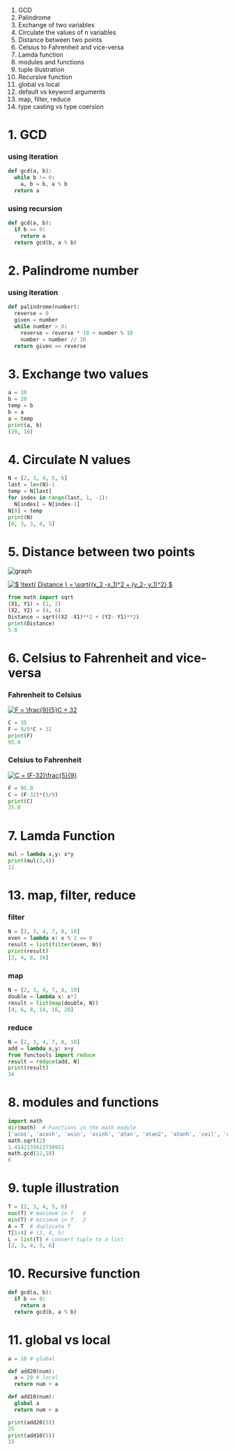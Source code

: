 1. GCD
2. Palindrome
3. Exchange of two variables
4. Circulate the values of n variables
5. Distance between two points
6. Celsius to Fahrenheit and vice-versa
7. Lamda function
8. modules and functions
9. tuple illustration
10. Recursive function
11. global vs local
12. default vs keyword arguments
13. map, filter, reduce
14. type casting vs type coersion


# 1. GCD

### using iteration

```python
def gcd(a, b):
  while b != 0:
    a, b = b, a % b
  return a
```  
### using recursion
```python
def gcd(a, b):
  if b == 0:
    return a
  return gcd(b, a % b)
```

# 2. Palindrome number
### using iteration
```python
def palindrome(number):
  reverse = 0
  given = number
  while number > 0:
    reverse = reverse * 10 + number % 10
    number = number // 10
  return given == reverse
```

# 3. Exchange two values
```python
a = 10
b = 20
temp = b
b = a
a = temp
print(a, b)
(20, 10)
```  
# 4. Circulate N values
```python
N = [2, 3, 4, 5, 6]
last = len(N)-1
temp = N[last]
for index in range(last, 1, -1):
  N[index] = N[index-1]
N[0] = temp
print(N)
[6, 3, 3, 4, 5]
```

# 5. Distance between two points

![graph](http://www.mathwarehouse.com/algebra/distance_formula/images/distance-formula-picture.jpg)

<a href="https://www.codecogs.com/eqnedit.php?latex=$&space;\text{&space;Distance&space;}&space;=&space;\sqrt{(x_2&space;-x_1)^2&space;&plus;&space;(y_2-&space;y_1)^2}&space;$" target="_blank"><img src="https://latex.codecogs.com/gif.latex?$&space;\text{&space;Distance&space;}&space;=&space;\sqrt{(x_2&space;-x_1)^2&space;&plus;&space;(y_2-&space;y_1)^2}&space;$" title="$ \text{ Distance } = \sqrt{(x_2 -x_1)^2 + (y_2- y_1)^2} $" /></a>

```python
from math import sqrt
(X1, Y1) = (1, 2)
(X2, Y2) = (4, 6)
Distance = sqrt((X2 -X1)**2 + (Y2- Y1)**2)
print(Distance)
5.0
```

# 6. Celsius to Fahrenheit and vice-versa

### Fahrenheit to Celsius
<a href="https://www.codecogs.com/eqnedit.php?latex=F&space;=&space;\frac{9}{5}C&space;&plus;&space;32" target="_blank"><img src="https://latex.codecogs.com/gif.latex?F&space;=&space;\frac{9}{5}C&space;&plus;&space;32" title="F = \frac{9}{5}C + 32" /></a>

```python
C = 35 
F = 9/5*C + 32
print(F)
95.0
```
### Celsius to Fahrenheit
<a href="https://www.codecogs.com/eqnedit.php?latex=C&space;=&space;(F-32)\frac{5}{9}" target="_blank"><img src="https://latex.codecogs.com/gif.latex?C&space;=&space;(F-32)\frac{5}{9}" title="C = (F-32)\frac{5}{9}" /></a>

```python
F = 95.0
C = (F-32)*(5/9)
print(C)
35.0
```

# 7. Lamda Function
```python
mul = lambda x,y: x*y
print(mul(3,4))
12
```

# 13. map, filter, reduce
### filter
```python
N = [2, 3, 4, 7, 8, 10]
even = lambda x: x % 2 == 0
result = list(filter(even, N))
print(result)
[2, 4, 8, 10]
```
### map
```python
N = [2, 3, 4, 7, 8, 10]
double = lambda x: x*2
result = list(map(double, N))
[4, 6, 8, 14, 16, 20]
```

### reduce
```python
N = [2, 3, 4, 7, 8, 10]
add = lambda x,y: x+y
from functools import reduce
result = reduce(add, N)
print(result)
34
```

# 8. modules and functions
```python
import math
dir(math)  # Functions in the math module
['acos', 'acosh', 'asin', 'asinh', 'atan', 'atan2', 'atanh', 'ceil', 'copysign', 'cos', 'cosh', 'degrees', 'e', 'erf', 'erfc', 'exp', 'expm1', 'fabs', 'factorial', 'floor', 'fmod', 'frexp', 'fsum', 'gamma', 'gcd', 'hypot', 'inf', 'isclose', 'isfinite', 'isinf', 'isnan', 'ldexp', 'lgamma', 'log', 'log10', 'log1p', 'log2', 'modf', 'nan', 'pi', 'pow', 'radians', 'sin', 'sinh', 'sqrt', 'tan', 'tanh', 'tau', 'trunc']
math.sqrt(2)
1.4142135623730951
math.gcd(12,18)
6
```
# 9. tuple illustration
```python
T = (2, 3, 4, 5, 6)
max(T) # maximum in T   6
min(T) # minimum in T   2
A = T  # duplicate T
T[1:4] # (3, 4, 5)
L = list(T) # convert tuple to a list
[2, 3, 4, 5, 6]
```

# 10. Recursive function
```python
def gcd(a, b):
  if b == 0:
    return a
  return gcd(b, a % b)
```

# 11. global vs local
```python
a = 10 # global

def add20(num):
  a = 20 # local
  return num + a

def add10(num):
  global a
  return num + a

print(add20(5))
25
print(add10(5))
15
```
